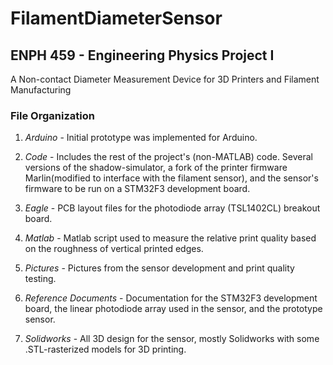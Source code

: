 # FilamentDiameterSensor

ENPH 459 - Engineering Physics Project I
----------------------------------------
A Non-contact Diameter Measurement Device for 3D Printers and Filament Manufacturing

### File Organization ###

1.  *Arduino* - 
    Initial prototype was implemented for Arduino.

2.  *Code* - 
    Includes the rest of the project's (non-MATLAB) code. Several versions of the shadow-simulator, a fork of the printer firmware Marlin(modified to interface with the filament sensor), and the sensor's firmware to be run on a STM32F3 development board.
    
3.  *Eagle* - 
    PCB layout files for the photodiode array (TSL1402CL) breakout board.
    
4.  *Matlab* - 
    Matlab script used to measure the relative print quality based on the roughness of vertical printed edges.

5.  *Pictures* - 
    Pictures from the sensor development and print quality testing.

6.  *Reference Documents* - 
    Documentation for the STM32F3 development board, the linear photodiode array used in the sensor, and the prototype sensor.
    
7.  *Solidworks* - 
    All 3D design for the sensor, mostly Solidworks with some .STL-rasterized models for 3D printing.
